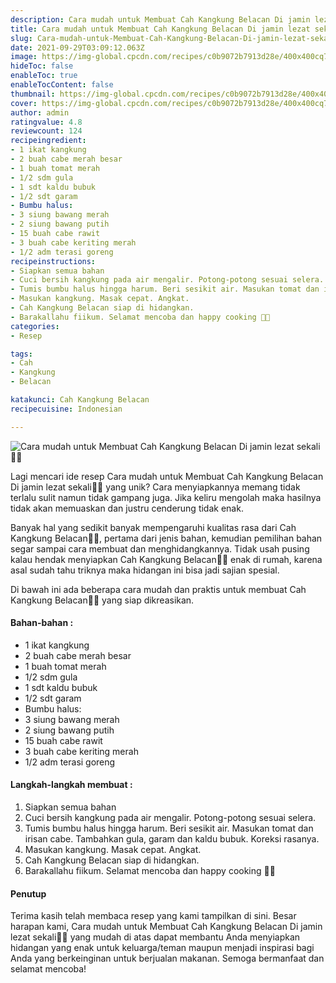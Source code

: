 ```yaml
---
description: Cara mudah untuk Membuat Cah Kangkung Belacan Di jamin lezat sekali"
title: Cara mudah untuk Membuat Cah Kangkung Belacan Di jamin lezat sekali
slug: Cara-mudah-untuk-Membuat-Cah-Kangkung-Belacan-Di-jamin-lezat-sekali
date: 2021-09-29T03:09:12.063Z
image: https://img-global.cpcdn.com/recipes/c0b9072b7913d28e/400x400cq70/photo.jpg
hideToc: false
enableToc: true
enableTocContent: false
thumbnail: https://img-global.cpcdn.com/recipes/c0b9072b7913d28e/400x400cq70/photo.jpg
cover: https://img-global.cpcdn.com/recipes/c0b9072b7913d28e/400x400cq70/photo.jpg
author: admin
ratingvalue: 4.8
reviewcount: 124
recipeingredient:
- 1 ikat kangkung
- 2 buah cabe merah besar
- 1 buah tomat merah
- 1/2 sdm gula
- 1 sdt kaldu bubuk
- 1/2 sdt garam
- Bumbu halus:
- 3 siung bawang merah
- 2 siung bawang putih
- 15 buah cabe rawit
- 3 buah cabe keriting merah
- 1/2 adm terasi goreng
recipeinstructions:
- Siapkan semua bahan
- Cuci bersih kangkung pada air mengalir. Potong-potong sesuai selera.
- Tumis bumbu halus hingga harum. Beri sesikit air. Masukan tomat dan irisan cabe. Tambahkan gula, garam dan kaldu bubuk. Koreksi rasanya.
- Masukan kangkung. Masak cepat. Angkat.
- Cah Kangkung Belacan siap di hidangkan.
- Barakallahu fiikum. Selamat mencoba dan happy cooking 🤗😘
categories:
- Resep

tags:
- Cah
- Kangkung
- Belacan

katakunci: Cah Kangkung Belacan
recipecuisine: Indonesian

---
```


![Cara mudah untuk Membuat Cah Kangkung Belacan Di jamin lezat sekali👩‍🍳](https://img-global.cpcdn.com/recipes/c0b9072b7913d28e/400x400cq70/photo.jpg)

Lagi mencari ide resep Cara mudah untuk Membuat Cah Kangkung Belacan Di jamin lezat sekali👩‍🍳 yang unik? Cara menyiapkannya memang tidak terlalu sulit namun tidak gampang juga. Jika keliru mengolah maka hasilnya tidak akan memuaskan dan justru cenderung tidak enak.

Banyak hal yang sedikit banyak mempengaruhi kualitas rasa dari Cah Kangkung Belacan👩‍🍳, pertama dari jenis bahan, kemudian pemilihan bahan segar sampai cara membuat dan menghidangkannya. Tidak usah pusing kalau hendak menyiapkan Cah Kangkung Belacan👩‍🍳 enak di rumah, karena asal sudah tahu triknya maka hidangan ini bisa jadi sajian spesial.

Di bawah ini ada beberapa cara mudah dan praktis untuk membuat Cah Kangkung Belacan👩‍🍳 yang siap dikreasikan.

<!--inarticleads1-->

#### Bahan-bahan :

- 1 ikat kangkung
- 2 buah cabe merah besar
- 1 buah tomat merah
- 1/2 sdm gula
- 1 sdt kaldu bubuk
- 1/2 sdt garam
- Bumbu halus:
- 3 siung bawang merah
- 2 siung bawang putih
- 15 buah cabe rawit
- 3 buah cabe keriting merah
- 1/2 adm terasi goreng

<!--inarticleads2-->

#### Langkah-langkah membuat :

1. Siapkan semua bahan
1. Cuci bersih kangkung pada air mengalir. Potong-potong sesuai selera.
1. Tumis bumbu halus hingga harum. Beri sesikit air. Masukan tomat dan irisan cabe. Tambahkan gula, garam dan kaldu bubuk. Koreksi rasanya.
1. Masukan kangkung. Masak cepat. Angkat.
1. Cah Kangkung Belacan siap di hidangkan.
1. Barakallahu fiikum. Selamat mencoba dan happy cooking 🤗😘

#### Penutup

Terima kasih telah membaca resep yang kami tampilkan di sini. Besar harapan kami, Cara mudah untuk Membuat Cah Kangkung Belacan Di jamin lezat sekali👩‍🍳 yang mudah di atas dapat membantu Anda menyiapkan hidangan yang enak untuk keluarga/teman maupun menjadi inspirasi bagi Anda yang berkeinginan untuk berjualan makanan. Semoga bermanfaat dan selamat mencoba!